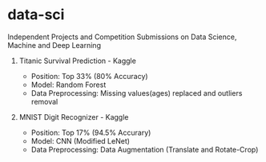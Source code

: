 # data-sci
Independent Projects and Competition Submissions on Data Science, Machine and Deep Learning

1. Titanic Survival Prediction - Kaggle
   - Position: Top 33% (80% Accuracy)
   - Model: Random Forest
   - Data Preprocessing: Missing values(ages) replaced and outliers removal
      
2. MNIST Digit Recognizer - Kaggle
   - Position: Top 17% (94.5% Accurary)
   - Model: CNN (Modified LeNet)
   - Data Preprocessing: Data Augmentation (Translate and Rotate-Crop)
   
